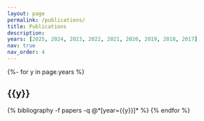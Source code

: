 ```yaml
---
layout: page
permalink: /publications/
title: Publications
description:
years: [2025, 2024, 2023, 2022, 2021, 2020, 2019, 2018, 2017]
nav: true
nav_order: 4
---
```

<!-- _pages/publications.md -->
<div class="publications">

{%- for y in page.years %}
  <h2 class="year">{{y}}</h2>
  {% bibliography -f papers -q @*[year={{y}}]* %}
{% endfor %}

</div>
